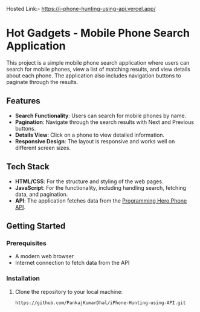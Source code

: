 Hosted Link:- https://i-phone-hunting-using-api.vercel.app/

# Hot Gadgets - Mobile Phone Search Application

This project is a simple mobile phone search application where users can search for mobile phones, view a list of matching results, and view details about each phone. The application also includes navigation buttons to paginate through the results.

## Features

- **Search Functionality**: Users can search for mobile phones by name.
- **Pagination**: Navigate through the search results with Next and Previous buttons.
- **Details View**: Click on a phone to view detailed information.
- **Responsive Design**: The layout is responsive and works well on different screen sizes.

## Tech Stack

- **HTML/CSS**: For the structure and styling of the web pages.
- **JavaScript**: For the functionality, including handling search, fetching data, and pagination.
- **API**: The application fetches data from the [Programming Hero Phone API](https://openapi.programming-hero.com/api/phones).

## Getting Started

### Prerequisites

- A modern web browser
- Internet connection to fetch data from the API

### Installation

1. Clone the repository to your local machine:
   ```bash
   https://github.com/PankajKumarDhal/iPhone-Hunting-using-API.git
   


